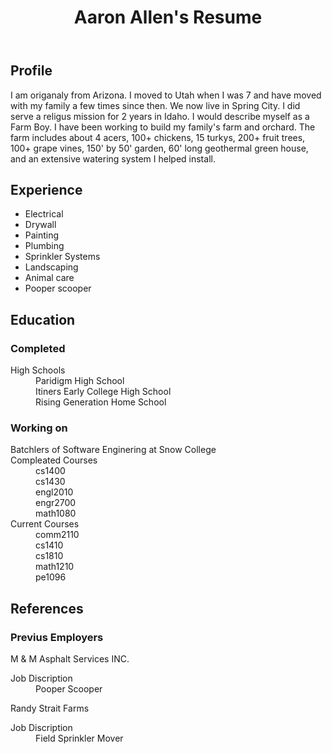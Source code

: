 <!DOCTYPE html>
<html lang="en">

<head>
    <meta charset="UTF-8">
    <meta http-equiv="X-UA-Compatible" content="IE=edge">
    <meta name="viewport" content="width=device-width, initial-scale=1.0">
<!--     <title>Aaron Allen's Resume</title> -->
    <link href="Resume.css" rel="stylesheet">

</head>

<body>
    <div>
        <header>
            <h1>Aaron Allen's Resume</h1>
        </header>
    </div>
    <div id="grid">
        <div>
            <section>
                <h2>Profile</h2>
        </div>
        <div>
            <p>I am origanaly from Arizona. I moved to Utah when I was 7 and have moved with my family a few times since
                then.
                We now live in Spring City. I did serve a religus mission for 2 years in Idaho. I would describe myself
                as a Farm Boy. I have been working to build my family's
                farm and orchard. The farm includes about 4 acers, 100+ chickens, 15 turkys, 200+ fruit trees, 100+
                grape vines, 150' by 50' garden, 60' long geothermal green house, and an extensive watering system I
                helped install.
            </p>
        </div>
        </section>
        <div>
            <section>
                <h2>Experience</h2>
        </div>
        <div>
            <ul>
                <li>Electrical</li>
                <li>Drywall</li>
                <li>Painting</li>
                <li>Plumbing</li>
                <li>Sprinkler Systems</li>
                <li>Landscaping</li>
                <li>Animal care</li>
                <li>Pooper scooper</li>
            </ul>
        </div>
        </section>
        <div>
            <section>
                <h2>Education</h2>
        </div>
        <div id="Education">
            <div id="Completed">
                <h3>Completed</h3>
                <dl>
                    <dt>High Schools</dt>
                    <dd>Paridigm High School</dd>
                    <dd>Itiners Early College High School</dd>
                    <dd>Rising Generation Home School</dd>
                </dl>
            </div>
            <div id="Working">
                <h3>Working on</h3>
                <dl>
                    <dt>Batchlers of Software Enginering at Snow College</dt>
                    <dt>Compleated Courses</dt>
                    <dd>cs1400</dd>
                    <dd>cs1430</dd>
                    <dd>engl2010</dd>
                    <dd>engr2700</dd>
                    <dd>math1080</dd>
                    <dt>Current Courses</dt>
                    <dd>comm2110</dd>
                    <dd>cs1410</dd>
                    <dd>cs1810</dd>
                    <dd>math1210</dd>
                    <dd>pe1096</dd>
                </dl>
            </div>
            </section>
        </div>
        <div>
            <section>
                <h2>References</h2>
        </div>
        <div>
            <h3>Previus Employers</h3>
            <div id="flexbox">
                <div>
                    <dl>M & M Asphalt Services INC.</dl>
                    <dt>Job Discription</dt>
                    <dd>Pooper Scooper</dd>
                </div>
                <div>
                    <dl>Randy Strait Farms</dl>
                    <dt>Job Discription</dt>
                    <dd>Field Sprinkler Mover</dd>
                </div>
            </div>
        </div>
        </section>
    </div>
    <!-- https://resume.io/app/create-resume?template=london   I got the idea for the layout of this resume from this site-->
</body>

</html>
